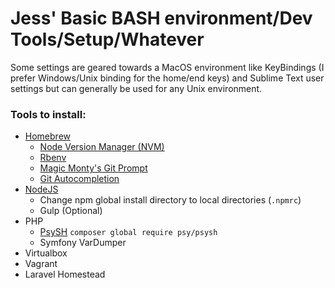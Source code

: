 # Jess' Basic BASH environment/Dev Tools/Setup/Whatever

Some settings are geared towards a MacOS environment like KeyBindings (I prefer Windows/Unix binding for the home/end keys)
and Sublime Text user settings but can generally be used for any Unix environment.

### Tools to install:
* [Homebrew](https://brew.sh)
  * [Node Version Manager (NVM)](https://github.com/nvm-sh/nvm)
  * [Rbenv](https://github.com/rbenv/rbenv)
  * [Magic Monty's Git Prompt](https://github.com/magicmonty/bash-git-prompt)
  * [Git Autocompletion](https://github.com/bobthecow/git-flow-completion/wiki/Install-Bash-git-completion)
* [NodeJS](https://nodejs.org/en/)
  * Change npm global install directory to local directories (`.npmrc`)
  * Gulp (Optional)
* PHP
  * [PsySH](https://github.com/bobthecow/psysh) `composer global require psy/psysh`
  * Symfony VarDumper
* Virtualbox
* Vagrant
* Laravel Homestead
